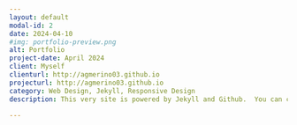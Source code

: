 ```yaml
---
layout: default
modal-id: 2
date: 2024-04-10
#img: portfolio-preview.png
alt: Portfolio
project-date: April 2024
client: Myself
clienturl: http://agmerino03.github.io
projecturl: http://agmerino03.github.io
category: Web Design, Jekyll, Responsive Design
description: This very site is powered by Jekyll and Github.  You can check out the code on <a href="https://github.com/agmerino03/agmerino03.github.io" target="_blank">Github</a>.

---
```

